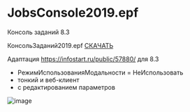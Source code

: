 # JobsConsole2019.epf
Консоль заданий 8.3 

КонсольЗаданий2019.epf [СКАЧАТЬ](https://github.com/kuzyara/JobsConsole2019.epf/raw/master/%D0%9A%D0%BE%D0%BD%D1%81%D0%BE%D0%BB%D1%8C%D0%97%D0%B0%D0%B4%D0%B0%D0%BD%D0%B8%D0%B92019.epf)

Адаптация https://infostart.ru/public/57880/ для 8.3 
* РежимИспользованияМодальности = НеИспользовать
* тонкий и веб-клиент
* с редактированием параметров

![image](https://user-images.githubusercontent.com/2604430/45483322-d3aca400-b77a-11e8-83be-dfdfb87891e9.png)
